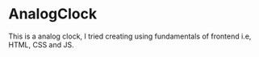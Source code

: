# AnalogClock
This is a analog clock, I tried creating using fundamentals of frontend i.e, HTML, CSS and JS.
